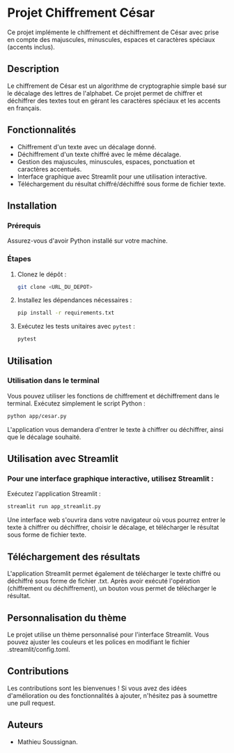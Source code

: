 # Projet Chiffrement César

Ce projet implémente le chiffrement et déchiffrement de César avec prise en compte des majuscules, minuscules, espaces et caractères spéciaux (accents inclus).

## Description

Le chiffrement de César est un algorithme de cryptographie simple basé sur le décalage des lettres de l'alphabet. Ce projet permet de chiffrer et déchiffrer des textes tout en gérant les caractères spéciaux et les accents en français.

## Fonctionnalités

- Chiffrement d'un texte avec un décalage donné.
- Déchiffrement d'un texte chiffré avec le même décalage.
- Gestion des majuscules, minuscules, espaces, ponctuation et caractères accentués.
- Interface graphique avec Streamlit pour une utilisation interactive.
- Téléchargement du résultat chiffré/déchiffré sous forme de fichier texte.

## Installation

### Prérequis

Assurez-vous d'avoir Python installé sur votre machine.

### Étapes

1. Clonez le dépôt :

    ```bash
    git clone <URL_DU_DEPOT>
    ```

2. Installez les dépendances nécessaires :

    ```bash
    pip install -r requirements.txt
    ```

3. Exécutez les tests unitaires avec `pytest` :

    ```bash
    pytest
    ```

## Utilisation

### Utilisation dans le terminal

Vous pouvez utiliser les fonctions de chiffrement et déchiffrement dans le terminal. Exécutez simplement le script Python :

```bash
python app/cesar.py
```
L'application vous demandera d'entrer le texte à chiffrer ou déchiffrer, ainsi que le décalage souhaité.

## Utilisation avec Streamlit

### Pour une interface graphique interactive, utilisez Streamlit :

Exécutez l'application Streamlit :

```bash
streamlit run app_streamlit.py
```
Une interface web s'ouvrira dans votre navigateur où vous pourrez entrer le texte à chiffrer ou déchiffrer, choisir le décalage, et télécharger le résultat sous forme de fichier texte.

## Téléchargement des résultats

L'application Streamlit permet également de télécharger le texte chiffré ou déchiffré sous forme de fichier .txt. Après avoir exécuté l'opération (chiffrement ou déchiffrement), un bouton vous permet de télécharger le résultat.

## Personnalisation du thème

Le projet utilise un thème personnalisé pour l'interface Streamlit. Vous pouvez ajuster les couleurs et les polices en modifiant le fichier .streamlit/config.toml.

## Contributions

Les contributions sont les bienvenues ! Si vous avez des idées d'amélioration ou des fonctionnalités à ajouter, n'hésitez pas à soumettre une pull request.

## Auteurs

- Mathieu Soussignan.
